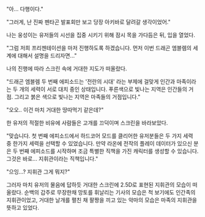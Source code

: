 "아... 다행이다." 

"그러게, 난 진짜 펜타곤 발표회만 보고 당장 아키바로 달려갈 생각이었어." 

나는 웅성이는 유저들의 시선을 집중 시키기 위해 잠시 목을 가다듬은 뒤, 입을 열었다. 

"그럼 저희 프리젠테이션을 마저 진행하도록 하겠습니다. 먼저 이번 드래곤 엠블렘의 세계에 대해서 설명을 드리자면..." 

나의 진행에 따라 스크린 속에 거대한 지도가 떠올랐다. 

"드래곤 엠블렘 두 번째 에피소드는 '전란의 시대' 라는 부제에 걸맞게 인간과 마족이라는 두 개의 세력이 서로 대치 중인 상태입니다. 푸른색으로 빛나는 지역은 인간들의 거점. 그리고 붉은 색으로 빛나는 지역은 마족들의 거점입니다." 

"오오.. 이건 마치 거대한 땅따먹기 같은데?" 

한 유저의 적절한 비유에 사람들은 고개를 끄덕이며 스크린을 바라보았다. 

"맞습니다. 첫 번째 에피소드에서 하드코어 모드를 클리어한 유저분들은 두 가지 세력 중 한가지 세력을 선택할 수 있었습니다. 만약 라온에 전작의 플레이 데이터가 있으신 분은 두 번째 에피소드를 시작하며 조금 특별한 직책을 가진 캐릭터를 생성할 수 있습니다. 그것은 바로... 지휘관이라는 직책입니다." 

"으잉...? 지휘관 그게 뭐지?" 

그러자 마치 유저의 물음에 답하듯 거대한 스크린에 2.5D로 표현된 지휘관의 모습이 떠올랐다. 
순백의 갑주로 무장한채 망토를 휘날리는 기사의 모습은 척 보기에도 인간족의 지휘관이었고, 거대한 날개를 펼친 채 팔짱을 끼고 있는 악마의 모습은 마족의 지휘관을 뜻하고 있었다. 